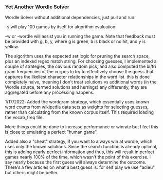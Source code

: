 ### Yet Another Wordle Solver

Wordle Solver without additional dependencies, just pull and run.

-s will play 100 games by itself for algorithm evaluation

-w or -wordle will assist you in running the game. Note that feedback must be provided with g, b, y, where g is green, b is black or no hit, and y is yellow.

The algorithm uses the expected set logic for pruning the search space, plus an indexed regex match string. For choosing guesses, I implemented a couple of strategies, the obvious random pick, and also computed the bi/tri gram frequencies of the corpus to try to effectively choose the guess that captures the likeliest character relationships in the word list. this is done completely naive, meaning I don't treat solutions vs additional words  (in the Wordle source, termed solutions and herrings) any differently, they are aggregated before any processing happens. 

1/17/2022: Added the wordgram strategy, which essentially uses known word counts from wikipedia data sets as weights for selecting guesses, rather than calculating from the known corpus itself. This required loading the vocab_freq file.

 More things could be done to increase performance or winrate but I feel this is close to emulating a perfect "human game". 
 
 Added also a "cheat" strategy, if you want to always win at wordle, which uses only the known solutions. Since the search function is already optimal, this is adding nearly perfect information and thus, this will result in perfect games nearly 100% of the time, which wasn't the point of this exercise. I say nearly because the first guess will always determine the outcome. There's a few articles on what a best guess is: for self play we use "adieu" but others might be better. 
